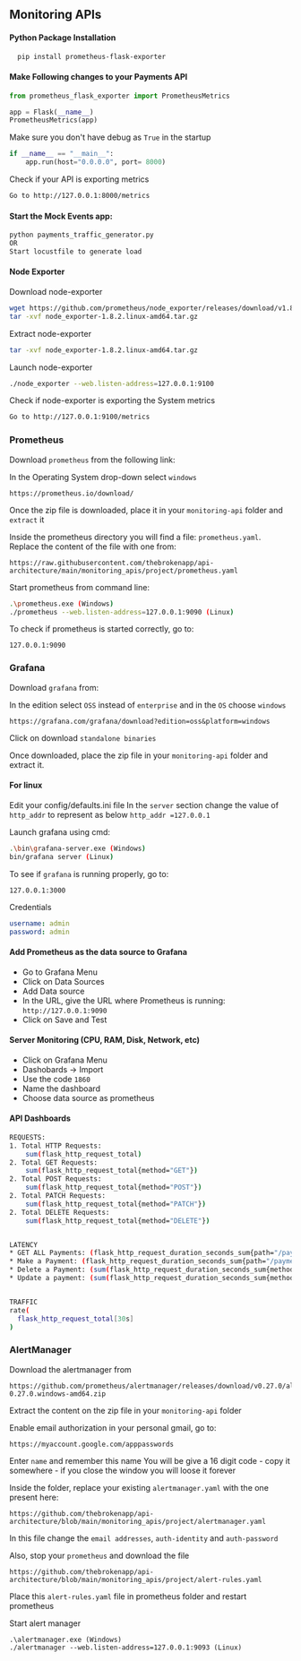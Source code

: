 
## Monitoring APIs

#### Python Package Installation
```bash
  pip install prometheus-flask-exporter
```

#### Make Following changes to your Payments API
```python
from prometheus_flask_exporter import PrometheusMetrics

app = Flask(__name__)
PrometheusMetrics(app)
```

Make sure you don't have debug as `True` in the startup
```python
if __name__ == "__main__":
	app.run(host="0.0.0.0", port= 8000)
```

Check if your API is exporting metrics
```bash
Go to http://127.0.0.1:8000/metrics
```


#### Start the Mock Events app:
```bash
python payments_traffic_generator.py
OR
Start locustfile to generate load
```


#### Node Exporter
Download node-exporter
``` bash
wget https://github.com/prometheus/node_exporter/releases/download/v1.8.2/node_exporter-1.8.2.linux-amd64.tar.gz
tar -xvf node_exporter-1.8.2.linux-amd64.tar.gz
```

Extract node-exporter
``` bash
tar -xvf node_exporter-1.8.2.linux-amd64.tar.gz
```

Launch node-exporter
```bash
./node_exporter --web.listen-address=127.0.0.1:9100
```
Check if node-exporter is exporting the System metrics
```bash
Go to http://127.0.0.1:9100/metrics
```


### Prometheus
Download `prometheus` from the following link:

In the Operating System drop-down select `windows`
```url
https://prometheus.io/download/
```

Once the zip file is downloaded, place it in your `monitoring-api` folder and `extract` it

Inside the prometheus directory you will find a file: `prometheus.yaml`. Replace the content of the file with one from:

```url
https://raw.githubusercontent.com/thebrokenapp/api-architecture/main/monitoring_apis/project/prometheus.yaml
```

Start prometheus from command line:
```bash
.\prometheus.exe (Windows)
./prometheus --web.listen-address=127.0.0.1:9090 (Linux)
```

To check if prometheus is started correctly, go to:
```url
127.0.0.1:9090
```

### Grafana
Download `grafana` from:

In the edition select `OSS` instead of `enterprise` and in the `OS` choose `windows`
```url
https://grafana.com/grafana/download?edition=oss&platform=windows
```

Click on download `standalone binaries`

Once downloaded, place the zip file in your `monitoring-api` folder and extract it.

#### For linux
Edit your config/defaults.ini file
In the `server` section change the value of `http_addr` to represent as below
`http_addr =127.0.0.1`

Launch grafana using cmd:
```bash
.\bin\grafana-server.exe (Windows)
bin/grafana server (Linux)
```

To see if `grafana` is running properly, go to:
```url
127.0.0.1:3000
```
Credentials
```yaml
username: admin
password: admin
```
#### Add Prometheus as the data source to Grafana
* Go to Grafana Menu
* Click on Data Sources
* Add Data source
* In the URL, give the URL where Prometheus is running: `http://127.0.0.1:9090`
* Click on Save and Test

#### Server Monitoring (CPU, RAM, Disk, Network, etc)
* Click on Grafana Menu
* Dashobards -> Import
* Use the code `1860`
* Name the dashboard
* Choose data source as prometheus

#### API Dashboards
```bash
REQUESTS:
1. Total HTTP Requests:
	sum(flask_http_request_total)
2. Total GET Requests:
	sum(flask_http_request_total{method="GET"})
2. Total POST Requests:
	sum(flask_http_request_total{method="POST"})
2. Total PATCH Requests:
	sum(flask_http_request_total{method="PATCH"})
2. Total DELETE Requests:
	sum(flask_http_request_total{method="DELETE"})


LATENCY
* GET ALL Payments: (flask_http_request_duration_seconds_sum{path="/payments", method="GET"}/flask_http_request_duration_seconds_count{path="/payments",method="GET"})*1000
* Make a Payment: (flask_http_request_duration_seconds_sum{path="/payments", method="POST"}/flask_http_request_duration_seconds_count{path="/payments",method="POST"})*1000
* Delete a Payment: (sum(flask_http_request_duration_seconds_sum{method="DELETE"})/sum(flask_http_request_duration_seconds_count{method="DELETE"}))*1000
* Update a payment: (sum(flask_http_request_duration_seconds_sum{method="PATCH"})/sum(flask_http_request_duration_seconds_count{method="PATCH"}))*1000


TRAFFIC
rate(
  flask_http_request_total[30s]
)
```
### AlertManager
Download the alertmanager from
```url
https://github.com/prometheus/alertmanager/releases/download/v0.27.0/alertmanager-0.27.0.windows-amd64.zip
```

Extract the content on the zip file in your `monitoring-api` folder

Enable email authorization in your personal gmail, go to:
```url
https://myaccount.google.com/apppasswords
```
Enter `name` and remember this name
You will be give a 16 digit code - copy it somewhere - if you close the window you will loose it forever


Inside the folder, replace your existing `alertmanager.yaml` with the one present here:
```url
https://github.com/thebrokenapp/api-architecture/blob/main/monitoring_apis/project/alertmanager.yaml
```
In this file change the `email addresses`, `auth-identity` and `auth-password`


Also, stop your `prometheus` and download the file
```url
https://github.com/thebrokenapp/api-architecture/blob/main/monitoring_apis/project/alert-rules.yaml
```
Place this `alert-rules.yaml` file in prometheus folder and restart prometheus

Start alert manager
```
.\alertmanager.exe (Windows)
./alertmanager --web.listen-address=127.0.0.1:9093 (Linux)
```

